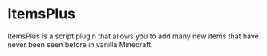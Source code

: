 # ItemsPlus
ItemsPlus is a script plugin that allows you to add many new items that have never been seen before in vanilla Minecraft.
